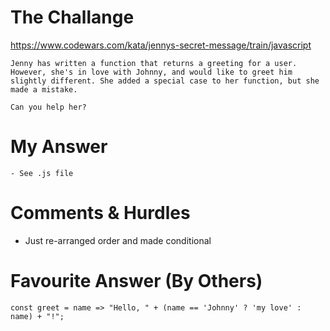 # The Challange

https://www.codewars.com/kata/jennys-secret-message/train/javascript

```
Jenny has written a function that returns a greeting for a user. However, she's in love with Johnny, and would like to greet him slightly different. She added a special case to her function, but she made a mistake.

Can you help her?

```

# My Answer

```
- See .js file
```

# Comments & Hurdles

- Just re-arranged order and made conditional

# Favourite Answer (By Others)

```
const greet = name => "Hello, " + (name == 'Johnny' ? 'my love' : name) + "!";
```
